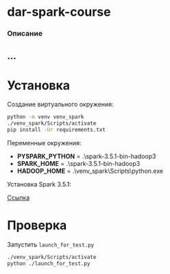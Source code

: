 # dar-spark-course
### Описание
...
---
# Установка
Создание виртуального окружения:
```bash
python -m venv venv_spark
./venv_spark/Scripts/activate
pip install -Ur requirements.txt
```

Переменные окружения:

- **PYSPARK_PYTHON** = .\spark-3.5.1-bin-hadoop3 
- **SPARK_HOME** = .\spark-3.5.1-bin-hadoop3
- **HADOOP_HOME** = .\venv_spark\Scripts\python.exe

Установка Spark 3.5.1:

[Ссылка](https://spark.apache.org/downloads.html)

# Проверка
Запустить `launch_for_test.py`
```bash
./venv_spark/Scripts/activate
python ./launch_for_test.py
```